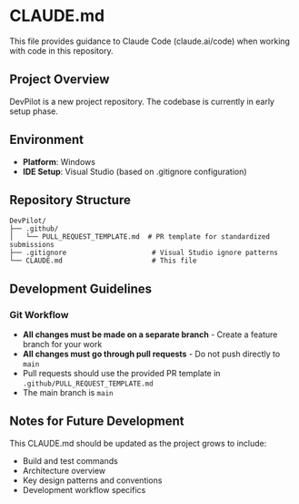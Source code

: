 # CLAUDE.md

This file provides guidance to Claude Code (claude.ai/code) when working with code in this repository.

## Project Overview

DevPilot is a new project repository. The codebase is currently in early setup phase.

## Environment

- **Platform**: Windows
- **IDE Setup**: Visual Studio (based on .gitignore configuration)

## Repository Structure

```
DevPilot/
├── .github/
│   └── PULL_REQUEST_TEMPLATE.md  # PR template for standardized submissions
├── .gitignore                     # Visual Studio ignore patterns
└── CLAUDE.md                      # This file
```

## Development Guidelines

### Git Workflow

- **All changes must be made on a separate branch** - Create a feature branch for your work
- **All changes must go through pull requests** - Do not push directly to `main`
- Pull requests should use the provided PR template in `.github/PULL_REQUEST_TEMPLATE.md`
- The main branch is `main`

## Notes for Future Development

This CLAUDE.md should be updated as the project grows to include:
- Build and test commands
- Architecture overview
- Key design patterns and conventions
- Development workflow specifics
